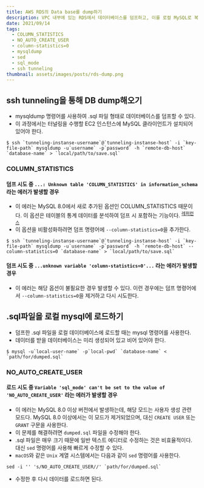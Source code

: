 ```yaml
---
title: AWS RDS의 Data base를 dump하기
description: VPC 내부에 있는 RDS에서 데이터베이스를 덤프하고, 이를 로컬 MySQL로 복구하는 과정에서 겪은 문제들을 기록한다.
date: 2021/09/14
tags:
  - COLUMN_STATISTICS
  - NO_AUTO_CREATE_USER
  - column-statistics=0
  - mysqldump
  - sed
  - sql_mode
  - ssh tunneling
thumbnail: assets/images/posts/rds-dump.png
---
```


## ssh tunneling을 통해 DB dump해오기

- mysqldump 명령어를 사용하여 .sql 파일 형태로 데이터베이스를 덤프할 수 있다.
- 이 과정에서는 터널링을 수행할 EC2 인스턴스에 MySQL 클라이언트가 설치되어 있어야 한다.

```shell
$ ssh `tunneling-instanse-username`@`tunneling-instanse-host` -i `key-file-path` mysqldump -u`username` -p`password` -h `remote-db-host` `database-name` > `local/path/to/save.sql`
```

### COLUMN_STATISTICS

#### 덤프 시도 중 `...: Unknown table 'COLUMN_STATISTICS' in information_schema` 라는 에러가 발생할 경우

- 이 에러는 MySQL 8.0에서 새로 추가된 옵션인 COLUMN_STATISTICS 때문이다. 이 옵션은 테이블의 통계 데이터를 분석하여 덤프 시 포함하는 기능이다. <sup>[레퍼런스](https://jay-ji.tistory.com/62)</sup>
- 이 옵션을 비활성화하려면 덤프 명령어에 `--column-statistics=0`을 추가한다.

```shell
$ ssh `tunneling-instanse-username`@`tunneling-instanse-host` -i `key-file-path` mysqldump -u`username` -p`password` -h `remote-db-host` --column-statistics=0 `database-name` > `local/path/to/save.sql`
```

#### 덤프 시도 중 `...unknown variable 'column-statistics=0'...` 라는 에러가 발생할 경우

- 이 에러는 해당 옵션이 불필요한 경우 발생할 수 있다. 이런 경우에는 덤프 명령어에서 `--column-statistics=0`을 제거하고 다시 시도한다.

## .sql파일을 로컬 mysql에 로드하기

- 덤프한 .sql 파일을 로컬 데이터베이스에 로드할 때는 mysql 명령어를 사용한다.
- 데이터를 받을 데이터베이스는 미리 생성되어 있고 비어 있어야 한다.

```shell
$ mysql -u`local-user-name` -p`local-pwd` `database-name` < `path/for/dumped.sql`
```

### NO_AUTO_CREATE_USER

#### 로드 시도 중 `Variable 'sql_mode' can't be set to the value of 'NO_AUTO_CREATE_USER'` 라는 에러가 발생할 경우

- 이 에러는 MySQL 8.0 이상 버전에서 발생하는데, 해당 모드는 사용자 생성 관련 모드다. MySQL 8.0 이상에서는 이 모드가 제거되었으며, 대신 `CREATE USER` 또는 `GRANT` 구문을 사용한다.
- 이 문제를 해결하려면 `dumped.sql` 파일을 수정해야 한다.
- .sql 파일은 매우 크기 때문에 일반 텍스트 에디터로 수정하는 것은 비효율적이다. 대신 `sed` 명령어를 사용해 빠르게 수정할 수 있다.
- `macOS`와 같은 `Unix` 계열 시스템에서는 다음과 같이 `sed` 명령어를 사용한다.

```shell
sed -i '' 's/NO_AUTO_CREATE_USER//' `path/for/dumped.sql`
```

- 수정한 후 다시 데이터를 로드하면 된다.
